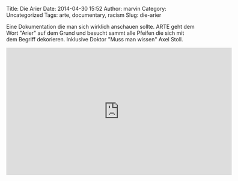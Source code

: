 Title: Die Arier
Date: 2014-04-30 15:52
Author: marvin
Category: Uncategorized
Tags: arte, documentary, racism
Slug: die-arier

Eine Dokumentation die man sich wirklich anschauen sollte. ARTE geht dem
Wort "Arier" auf dem Grund und besucht sammt alle Pfeifen die sich mit
dem Begriff dekorieren. Inklusive Doktor "Muss man wissen" Axel Stoll.

<iframe src="http://www.arte.tv/guide/de/embed/047523-000/medium" allowfullscreen="true" style="width: 600px; height: 340px;" frameborder="0"></iframe>

